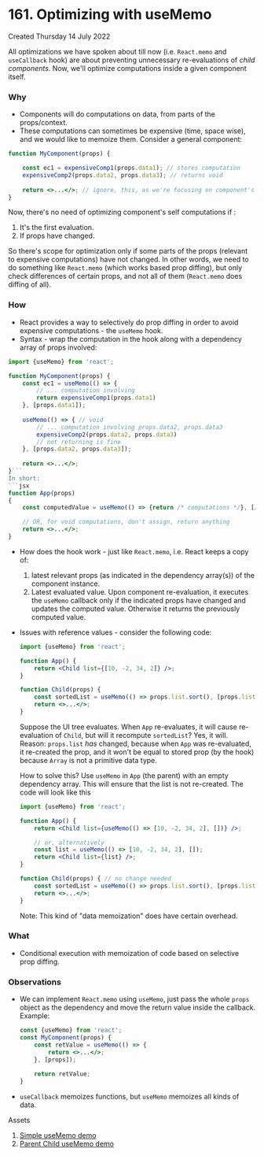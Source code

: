 # 161. Optimizing with useMemo
Created Thursday 14 July 2022

All optimizations we have spoken about till now (i.e. `React.memo` and `useCallback` hook) are about preventing unnecessary re-evaluations of *child components*. Now, we'll optimize computations inside a given component itself.

### Why
- Components will do computations on data, from parts of the props/context. 
- These computations can sometimes be expensive (time, space wise), and we would like to memoize them. Consider a general component:
```jsx
function MyComponent(props) {

	const ec1 = expensiveComp1(props.data1); // stores computation
	expensiveComp2(props.data2, props.data3); // returns void
	
	return <>...</>; // ignore, this, as we're focusing on component's own computations
}
```
Now, there's no need of optimizing component's self computations if :
1. It's the first evaluation.
2. If props have changed.

So there's scope for optimization only if some parts of the props (relevant to expensive computations) have not changed. In other words, we need to do something like `React.memo` (which works based prop diffing), but only check differences of certain props, and not all of them (`React.memo` does diffing of all).

### How
- React provides a way to selectively do prop diffing in order to avoid expensive computations - the `useMemo` hook.
- Syntax - wrap the computation in the hook along with a dependency array of props involved:
```jsx
import {useMemo} from 'react';

function MyComponent(props) {
	const ec1 = useMemo(() => {
		// ... computation involving
		return expensiveComp1(props.data1)
	}, [props.data1]);
	
	useMemo(() => { // void
		// ... computation involving props.data2, props.data3
		expensiveComp2(props.data2, props.data3)
		// not returning is fine
	}, [props.data2, props.data3]);
	
	return <>...</>;
}```
In short:
```jsx
function App(props)
{
	const computedValue = useMemo(() => {return /* computations */}, [/*props involved in the computation*/]);

	// OR, for void computations, don't assign, return anything
	return <>...</>;
}
```
- How does the hook work - just like `React.memo`, i.e. React keeps a copy of:
	1. latest relevant props (as indicated in the dependency array(s)) of the component instance.
	2. Latest evaluated value.
	Upon component re-evaluation, it executes the `useMemo` callback only if the indicated props have changed and updates the computed value. Otherwise it returns the previously computed value.
- Issues with reference values - consider the following code:
	```jsx
	import {useMemo} from 'react';
	
	function App() {
		return <Child list={[10, -2, 34, 2]} />;
	}
	
	function Child(props) {
		const sortedList = useMemo(() => props.list.sort(), [props.list]);
		return <>...</>;
	}
	```
	Suppose the UI tree evaluates. When `App` re-evaluates, it will cause re-evaluation of `Child`, but will it recompute `sortedList`? Yes, it will. Reason: `props.list` *has* changed, because when `App` was re-evaluated, it re-created the prop, and it won't be equal to stored prop (by the hook) because `Array` is not a primitive data type.

	How to solve this? Use `useMemo` in `App` (the parent) with an empty dependency array. This will ensure that the list is not re-created. The code will look like this
	```jsx
	import {useMemo} from 'react';
	
	function App() {
		return <Child list={useMemo(() => [10, -2, 34, 2], [])} />;

		// or, alternatively
		const list = useMemo(() => [10, -2, 34, 2], []);
		return <Child list={list} />;
	}
	
	function Child(props) { // no change needed
		const sortedList = useMemo(() => props.list.sort(), [props.list]);
		return <>...</>;
	}
	```
	Note: This kind of "data memoization" does have certain overhead.
	
### What
- Conditional execution with memoization of code based on selective prop diffing.


### Observations
- We can implement `React.memo` using `useMemo`, just pass the whole `props` object as the dependency and move the return value inside the callback. Example:
	```jsx
	const {useMemo} from 'react';
	const MyComponent(props) {
		const retValue = useMemo(() => {
			return <>...</>;
		}, [props]);
		
		return retValue;
	}
	```
- `useCallback` memoizes functions, but `useMemo` memoizes all kinds of data.

Assets
1. [Simple useMemo demo](https://github.com/exemplar-codes/assorted-reactjs-apps/commit/194d02dadc8d2dfa773ecf5915c19c75df307315)
2. [Parent Child useMemo demo](https://github.com/exemplar-codes/assorted-reactjs-apps/commit/04dbea03bac4309c617322451e9f5f32785d6c43)